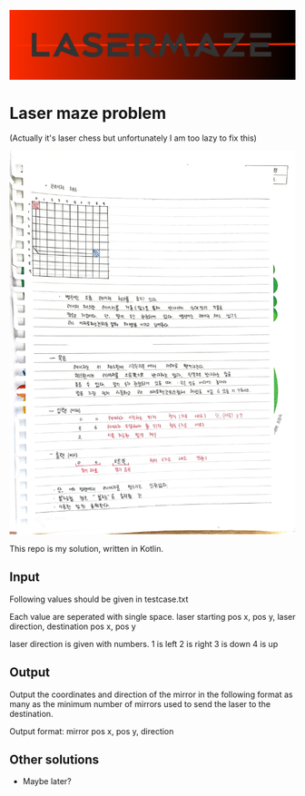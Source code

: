 ![logo](https://github.com/GiftShower/laserMaze/blob/master/image/lasermaze.png)

# Laser maze problem

(Actually it's laser chess but unfortunately I am too lazy to fix this)

![prb](https://github.com/GiftShower/laserMaze/blob/master/image/problem.jpg)

This repo is my solution, written in Kotlin.

## Input

Following values should be given in testcase.txt

Each value are seperated with single space.
laser starting pos x, pos y, laser direction, destination pos x, pos y

laser direction is given with numbers.
1 is left
2 is right
3 is down
4 is up

## Output

Output the coordinates and direction of the mirror
in the following format as many as the minimum number of mirrors
used to send the laser to the destination.

Output format: mirror pos x, pos y, direction

## Other solutions

- Maybe later?

